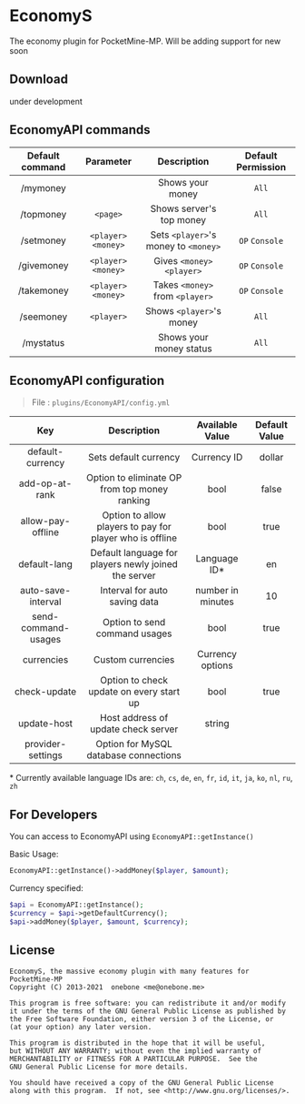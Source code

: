 # EconomyS
The economy plugin for PocketMine-MP. Will be adding support for new soon

## Download
under development

## EconomyAPI commands

| Default command | Parameter | Description | Default Permission |
| :-----: | :-------: | :---------: | :-------: |
| /mymoney | | Shows your money | `All` |
| /topmoney | `<page>` | Shows server's top money | `All` |
| /setmoney | `<player>` `<money>` | Sets `<player>`'s money to `<money>` | `OP` `Console` |
| /givemoney | `<player>` `<money>` | Gives `<money>` `<player>` | `OP` `Console` |
| /takemoney | `<player>` `<money>` | Takes `<money>` from `<player>` | `OP` `Console` |
| /seemoney | `<player>` | Shows `<player>`'s money | `All` |
| /mystatus | | Shows your money status | `All` |

## EconomyAPI configuration

> File : `plugins/EconomyAPI/config.yml`

| Key | Description | Available Value | Default Value |
| :----: | :----: | :----: | :----: |
| default-currency | Sets default currency | Currency ID | dollar |
| add-op-at-rank | Option to eliminate OP from top money ranking | bool | false |
| allow-pay-offline | Option to allow players to pay for player who is offline | bool | true |
| default-lang | Default language for players newly joined the server | Language ID* | en |
| auto-save-interval | Interval for auto saving data | number in minutes | 10 |
| send-command-usages |  Option to send command usages | bool | true |
| currencies | Custom currencies | Currency options | |
| check-update | Option to check update on every start up | bool | true |
| update-host | Host address of update check server | string | |
| provider-settings | Option for MySQL database connections | | |

\* Currently available language IDs are: `ch`, `cs`, `de`, `en`, `fr`, `id`, `it`, `ja`, `ko`, `nl`, `ru`, `zh`

## For Developers
You can access to EconomyAPI using `EconomyAPI::getInstance()`

Basic Usage:
```php
EconomyAPI::getInstance()->addMoney($player, $amount);
```

Currency specified:
```php
$api = EconomyAPI::getInstance();
$currency = $api->getDefaultCurrency();
$api->addMoney($player, $amount, $currency);
```

## License
```
EconomyS, the massive economy plugin with many features for PocketMine-MP
Copyright (C) 2013-2021  onebone <me@onebone.me>

This program is free software: you can redistribute it and/or modify
it under the terms of the GNU General Public License as published by
the Free Software Foundation, either version 3 of the License, or
(at your option) any later version.

This program is distributed in the hope that it will be useful,
but WITHOUT ANY WARRANTY; without even the implied warranty of
MERCHANTABILITY or FITNESS FOR A PARTICULAR PURPOSE.  See the
GNU General Public License for more details.

You should have received a copy of the GNU General Public License
along with this program.  If not, see <http://www.gnu.org/licenses/>.
```
